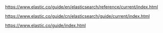 https://www.elastic.co/guide/en/elasticsearch/reference/current/index.html

https://www.elastic.co/guide/cn/elasticsearch/guide/current/index.html

https://www.elastic.co/guide/index.html





